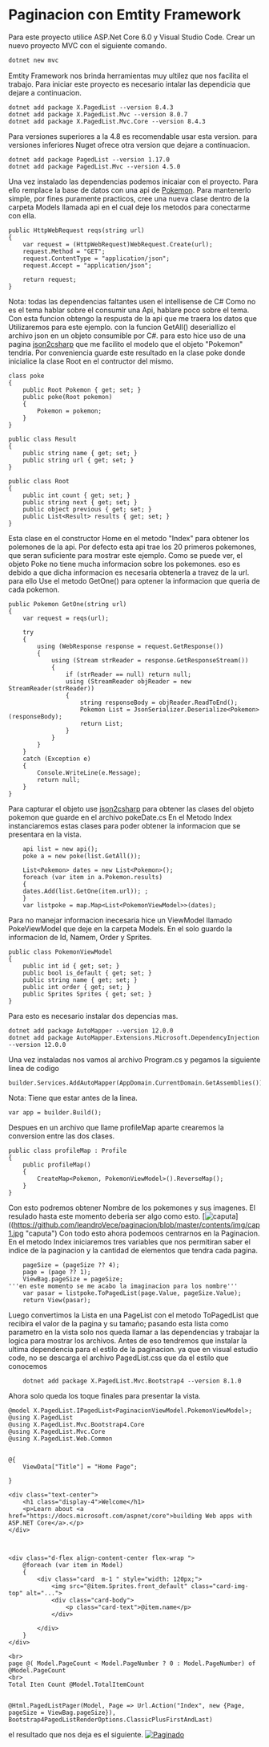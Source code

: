 # Paginacion con Emtity Framework

Para este proyecto utilice ASP.Net Core 6.0 y Visual Studio Code.
Crear un nuevo proyecto MVC con el siguiente comando.

```asp
dotnet new mvc
```
Emtity Framework nos brinda herramientas muy ultilez que nos facilita el trabajo. Para iniciar este proyecto es necesario intalar las dependicia que dejare a continuacion.

    dotnet add package X.PagedList --version 8.4.3
	dotnet add package X.PagedList.Mvc --version 8.0.7
	dotnet add package X.PagedList.Mvc.Core --version 8.4.3

Para versiones superiores a la 4.8 es recomendable usar esta version. para versiones inferiores Nuget ofrece otra version que dejare a continuacion.

    dotnet add package PagedList --version 1.17.0
    dotnet add package PagedList.Mvc --version 4.5.0

Una vez instalado las dependencias podemos inicaiar con el proyecto. Para ello remplace la base de datos con una api de [Pokemon]("https://pokeapi.co/api/v2/pokemon" "Pokemon").
Para mantenerlo simple, por fines puramente practicos, cree una nueva clase dentro de la carpeta Models llamada api en el cual deje los metodos para conectarme con ella.

    public HttpWebRequest reqs(string url)
    {
    	var request = (HttpWebRequest)WebRequest.Create(url);
    	request.Method = "GET";
    	request.ContentType = "application/json";
    	request.Accept = "application/json";
    
    	return request;
    }
Nota: todas las dependencias faltantes usen el intellisense de C#
Como no es el tema hablar sobre el consumir una Api, hablare poco sobre el tema. Con esta funcion obtengo la respusta de la api que me traera los datos que Utilizaremos para este ejemplo.
con la funcion GetAll() deseriallizo el archivo json en un objeto consumible por C#. para esto hice uso de una pagina [json2csharp](https://json2csharp.com/ "json2csharp") que me facilito el modelo que el objeto "Pokemon" tendria.
Por conveniencia guarde este resultado en la clase poke donde inicialice la clase Root en el contructor del mismo.

    class poke
    {
        public Root Pokemon { get; set; }
        public poke(Root pokemon)
        {
            Pokemon = pokemon;
        }
    }
    
    public class Result
    {
        public string name { get; set; }
        public string url { get; set; }
    }
    
    public class Root
    {
        public int count { get; set; }
        public string next { get; set; }
        public object previous { get; set; }
        public List<Result> results { get; set; }
    }

Esta clase en el constructor Home en el metodo "Index" para obtener los polemones de la api. Por defecto esta api trae los 20 primeros pokemones, que seran suficiente para mostrar este ejemplo.
Como se puede ver, el objeto Poke no tiene mucha informacion sobre los pokemones. eso es debido a que dicha informacion es necesaria obtenerla a travez de la url.
para ello Use el metodo GetOne() para optener la informacion que queria de cada pokemon.

	public Pokemon GetOne(string url)
    {
        var request = reqs(url);

        try
        {
            using (WebResponse response = request.GetResponse())
            {
                using (Stream strReader = response.GetResponseStream())
                {
                    if (strReader == null) return null;
                    using (StreamReader objReader = new StreamReader(strReader))
                    {
                        string responseBody = objReader.ReadToEnd();
                        Pokemon List = JsonSerializer.Deserialize<Pokemon>(responseBody);
                        return List;
                    }
                }
            }
        }
        catch (Exception e)
        {
            Console.WriteLine(e.Message);
            return null;
        }
    }

Para capturar el objeto use [json2csharp](https://json2csharp.com/ "json2csharp") para obtener las clases del objeto pokemon que guarde en el archivo pokeDate.cs
En el Metodo Index instanciaremos estas clases para poder obtener la informacion que se presentara en la vista.

     	api list = new api();
    	poke a = new poke(list.GetAll());
    
    	List<Pokemon> dates = new List<Pokemon>();
    	foreach (var item in a.Pokemon.results)
    	{
    	dates.Add(list.GetOne(item.url)); ;
    	}
    	var listpoke = map.Map<List<PokemonViewModel>>(dates);

Para no manejar informacion inecesaria hice un ViewModel llamado PokeViewModel que deje en la carpeta Models. En el solo guardo la informacion de Id, Namem, Order y Sprites.

    public class PokemonViewModel
    {
        public int id { get; set; }
        public bool is_default { get; set; }
        public string name { get; set; }
        public int order { get; set; }
        public Sprites Sprites { get; set; }
    }

Para esto es necesario instalar dos depencias mas.

    dotnet add package AutoMapper --version 12.0.0
    dotnet add package AutoMapper.Extensions.Microsoft.DependencyInjection --version 12.0.0

Una vez instaladas nos vamos al archivo Program.cs y pegamos la siguiente linea de codigo

    builder.Services.AddAutoMapper(AppDomain.CurrentDomain.GetAssemblies());

Nota: Tiene que estar antes de la linea.

    var app = builder.Build();

Despues en un archivo que llame profileMap aparte crearemos la conversion entre las dos clases.

	public class profileMap : Profile
	{
		public profileMap()
		{
			CreateMap<Pokemon, PokemonViewModel>().ReverseMap();
		}
	}

Con esto podremos obtener Nombre de los pokemones y sus imagenes. El resulado hasta este momento deberia ser algo como esto.
[![caputa](a "caputa")]((https://github.com/leandroVece/paginacion/blob/master/contents/img/cap1.jpg "caputa")
 Con todo esto ahora podemoos centrarnos en la Paginacion. En el metodo Index iniciaremos tres variables que nos permitiran saber el indice de la paginacion y la cantidad de elementos que tendra cada pagina.

    	pageSize = (pageSize ?? 4);
    	page = (page ?? 1);
    	ViewBag.pageSize = pageSize;
    '''en este momento se me acabo la imaginacion para los nombre'''
    	var pasar = listpoke.ToPagedList(page.Value, pageSize.Value);
		return View(pasar);

Luego convertimos la Lista en una PageList con el metodo ToPagedList que recibira el valor de la pagina y su tamaño;
pasando esta lista como parametro en la vista solo nos queda llamar a las dependencias y trabajar la logica para mostrar los archivos.
Antes de eso tendremos que instalar la ultima dependencia para el estilo de la paginacion. ya que en visual estudio code, no se descarga el archivo PagedList.css que da el estilo que conocemos

    	dotnet add package X.PagedList.Mvc.Bootstrap4 --version 8.1.0

Ahora solo queda los toque finales para presentar la vista.

    @model X.PagedList.IPagedList<PaginacionViewModel.PokemonViewModel>;
    @using X.PagedList
    @using X.PagedList.Mvc.Bootstrap4.Core
    @using X.PagedList.Mvc.Core
    @using X.PagedList.Web.Common
    
    
    @{
        ViewData["Title"] = "Home Page";
    
    }
    
    <div class="text-center">
        <h1 class="display-4">Welcome</h1>
        <p>Learn about <a href="https://docs.microsoft.com/aspnet/core">building Web apps with ASP.NET Core</a>.</p>
    </div>
    
    
    
    <div class="d-flex align-content-center flex-wrap ">
        @foreach (var item in Model)
        {
            <div class="card  m-1 " style="width: 120px;">
                <img src="@item.Sprites.front_default" class="card-img-top" alt="...">
                <div class="card-body">
                    <p class="card-text">@item.name</p>
                </div>
    
            </div>
        }
    </div>
    
    <br>
    page @( Model.PageCount < Model.PageNumber ? 0 : Model.PageNumber) of @Model.PageCount
    <br>
    Total Iten Count @Model.TotalItemCount
    
    
    @Html.PagedListPager(Model, Page => Url.Action("Index", new {Page, pageSize = ViewBag.pageSize}),
    Bootstrap4PagedListRenderOptions.ClassicPlusFirstAndLast)

el resultado que nos deja es el siguiente.
[![Paginado](contest/img/cap2.jpg "Paginado")](https://github.com/leandroVece/paginacion/blob/master/contents/img/cap1.jpg "Paginado")
